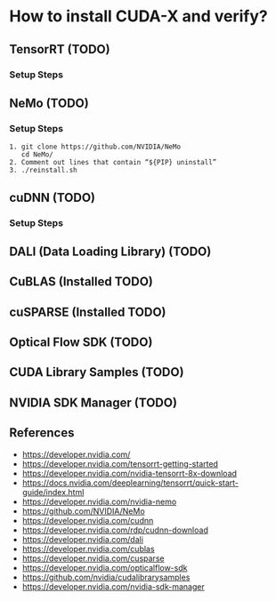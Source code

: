 # How to install CUDA-X and verify?

## TensorRT (TODO)
### Setup Steps
## NeMo (TODO)
### Setup Steps
```
1. git clone https://github.com/NVIDIA/NeMo
   cd NeMo/
2. Comment out lines that contain “${PIP} uninstall”
3. ./reinstall.sh
```
## cuDNN (TODO)
### Setup Steps
## DALI (Data Loading Library) (TODO)
## CuBLAS (Installed TODO)
## cuSPARSE (Installed TODO)
## Optical Flow SDK (TODO)
## CUDA Library Samples (TODO)
## NVIDIA SDK Manager (TODO)

## References
* https://developer.nvidia.com/
* https://developer.nvidia.com/tensorrt-getting-started
* https://developer.nvidia.com/nvidia-tensorrt-8x-download
* https://docs.nvidia.com/deeplearning/tensorrt/quick-start-guide/index.html
* https://developer.nvidia.com/nvidia-nemo
* https://github.com/NVIDIA/NeMo
* https://developer.nvidia.com/cudnn
* https://developer.nvidia.com/rdp/cudnn-download
* https://developer.nvidia.com/dali
* https://developer.nvidia.com/cublas
* https://developer.nvidia.com/cusparse
* https://developer.nvidia.com/opticalflow-sdk
* https://github.com/nvidia/cudalibrarysamples
* https://developer.nvidia.com/nvidia-sdk-manager

